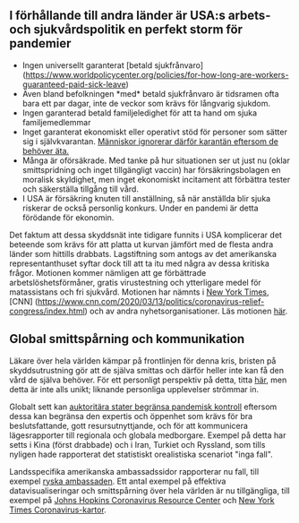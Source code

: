 ## I förhållande till andra länder är USA:s arbets- och sjukvårdspolitik en perfekt storm för pandemier

 - Ingen universellt garanterat [betald sjukfrånvaro] (https://www.worldpolicycenter.org/policies/for-how-long-are-workers-guaranteed-paid-sick-leave) 
 - Även bland befolkningen \*med\* betald sjukfrånvaro är tidsramen ofta bara ett par dagar, inte de veckor som krävs för långvarig sjukdom.
 - Ingen garanterad betald familjeledighet för att ta hand om sjuka familjemedlemmar 
 - Inget garanterat ekonomiskt eller operativt stöd för personer som sätter sig i självkvarantan. [Människor ignorerar därför karantän eftersom de behöver äta.](https://twitter.com/abcnews/status/1236462655012917249)
 - Många är oförsäkrade. Med tanke på hur situationen ser ut just nu (oklar smittspridning och inget tillgängligt vaccin) har försäkringsbolagen en moralisk skyldighet, men inget ekonomiskt incitament att förbättra tester och säkerställa tillgång till vård. 
 - I USA är försäkring knuten till anställning, så när anställda blir sjuka riskerar de också personlig konkurs. Under en pandemi är detta förödande för ekonomin. 

Det faktum att dessa skyddsnät inte tidigare funnits i USA komplicerar det beteende som krävs för att platta ut kurvan jämfört med de flesta andra länder som hittills drabbats. Lagstiftning som antogs av det amerikanska representanthuset syftar dock till att ta itu med några av dessa kritiska frågor. Motionen kommer nämligen att ge förbättrade arbetslöshetsförmåner, gratis virustestning och ytterligare medel för matassistans och fri sjukvård. Motionen har nämnts i [New York Times](https://www.nytimes.com/2020/03/13/us/politics/trump-coronavirus-relief-congress.html), [CNN] (https://www.cnn.com/2020/03/13/politics/coronavirus-relief-congress/index.html) och av andra nyhetsorganisationer. Läs motionen [här](https://www.cnn.com/2020/03/13/politics/read-bill-text-families-first-coronavirus-response-act/index.html). 

 ## Global smittspårning och kommunikation 

 Läkare över hela världen kämpar på frontlinjen för denna kris, bristen på skyddsutrustning gör att de själva smittas och därför heller inte kan få den vård de själva behöver. För ett personligt perspektiv på detta, titta [här](https://twitter.com/stuff_so/status/1236467114933813248), men detta är inte alls unikt; liknande personliga upplevelser strömmar in. 

Globalt sett kan [auktoritära stater begränsa pandemisk kontroll](https://www.theatlantic.com/technology/archive/2020/02/coronavirus-and-blindness-authoritarianism/606922/) eftersom dessa kan begränsa den expertis och öppenhet som krävs för bra beslutsfattande, gott resursutnyttjande, och för att kommunicera lägesrapporter till regionala och globala medborgare. Exempel på detta har setts i Kina (först drabbade) och i Iran, Turkiet och Ryssland, som tills nyligen hade rapporterat det statistiskt orealistiska scenariot "inga fall". 

Landsspecifika amerikanska ambassadssidor rapporterar nu fall, till exempel [ryska ambassaden](https://ru.usembassy.gov/covid-19-information/). Ett antal exempel på effektiva datavisualiseringar och smittspårning över hela världen är nu tillgängliga, till exempel på [Johns Hopkins Coronavirus Resource Center](https://coronavirus.jhu.edu/map.html) och [New York Times Coronavirus-kartor](https://www.nytimes.com/interactive/2020/world/coronavirus-maps.html).

